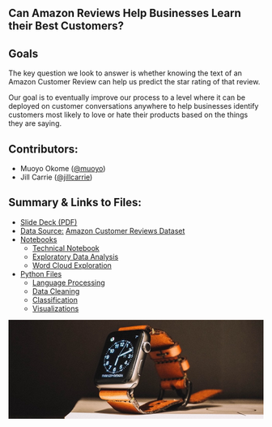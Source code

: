 ## Can Amazon Reviews Help Businesses Learn their Best Customers? 

## Goals


The key question we look to answer is whether knowing the text of an Amazon Customer Review can help us predict the star rating of that review.

Our goal is to eventually improve our process to a level where it can be deployed on customer conversations anywhere to help businesses identify customers most likely to love or hate their products based on the things they are saying.


## Contributors:
 - Muoyo Okome ([@muoyo](https://github.com/muoyo/))
 - Jill Carrie ([@jillcarrie](https://github.com/jillcarrie/))

## Summary & Links to Files:
- [Slide Deck (PDF)](presentation/amazon.pdf)
- [Data Source:](https://registry.opendata.aws/amazon-reviews/) [Amazon Customer Reviews Dataset](https://registry.opendata.aws/amazon-reviews/)
- [Notebooks](notebooks/)
    - [Technical Notebook](notebooks/amazon.ipynb)
    - [Exploratory Data Analysis](notebooks/amazon_eda.ipynb)
    - [Word Cloud Exploration](notebooks/wordcloud.ipynb)
- [Python Files](python_files/)
    - [Language Processing](python_files/nlp.py)
    - [Data Cleaning](python_files/data_cleaning.py)
    - [Classification](python_files/classification.py)
    - [Visualizations](python_files/visualizations.py)

<p><img src='images/watch.jpg'>
